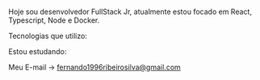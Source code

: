 Hoje sou desenvolvedor FullStack Jr, atualmente estou focado em React, Typescript, Node e Docker.

Tecnologias que utilizo:

Estou estudando:


Meu E-mail -> fernando1996ribeirosilva@gmail.com
